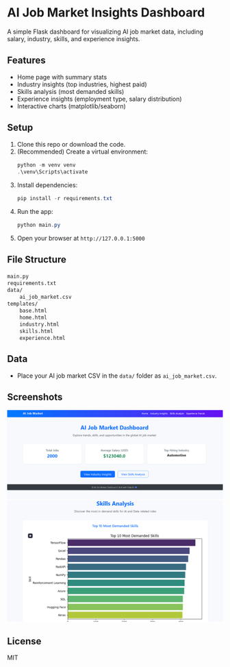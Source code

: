 # AI Job Market Insights Dashboard

A simple Flask dashboard for visualizing AI job market data, including salary, industry, skills, and experience insights.

## Features
- Home page with summary stats
- Industry insights (top industries, highest paid)
- Skills analysis (most demanded skills)
- Experience insights (employment type, salary distribution)
- Interactive charts (matplotlib/seaborn)

## Setup
1. Clone this repo or download the code.
2. (Recommended) Create a virtual environment:
   ```powershell
   python -m venv venv
   .\venv\Scripts\activate
   ```
3. Install dependencies:
   ```powershell
   pip install -r requirements.txt
   ```
4. Run the app:
   ```powershell
   python main.py
   ```
5. Open your browser at `http://127.0.0.1:5000`

## File Structure
```
main.py
requirements.txt
data/
    ai_job_market.csv
templates/
    base.html
    home.html
    industry.html
    skills.html
    experience.html
```

## Data
- Place your AI job market CSV in the `data/` folder as `ai_job_market.csv`.

## Screenshots
![Dashboard Screenshot](static/images/Dashboard.png)
![Skills Analysis Insights](static/images/Skiils.png)

## License
MIT
